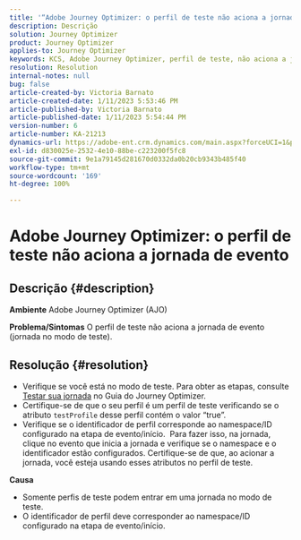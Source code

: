```yaml
---
title: '“Adobe Journey Optimizer: o perfil de teste não aciona a jornada de evento”'
description: Descrição
solution: Journey Optimizer
product: Journey Optimizer
applies-to: Journey Optimizer
keywords: KCS, Adobe Journey Optimizer, perfil de teste, não aciona a jornada de evento, AJO
resolution: Resolution
internal-notes: null
bug: false
article-created-by: Victoria Barnato
article-created-date: 1/11/2023 5:53:46 PM
article-published-by: Victoria Barnato
article-published-date: 1/11/2023 5:54:44 PM
version-number: 6
article-number: KA-21213
dynamics-url: https://adobe-ent.crm.dynamics.com/main.aspx?forceUCI=1&pagetype=entityrecord&etn=knowledgearticle&id=b09b7ee4-d891-ed11-aad1-6045bd006d92
exl-id: d830025e-2532-4e10-88be-c223200f5fc8
source-git-commit: 9e1a79145d281670d0332da0b20cb9343b485f40
workflow-type: tm+mt
source-wordcount: '169'
ht-degree: 100%

---
```


# Adobe Journey Optimizer: o perfil de teste não aciona a jornada de evento

## Descrição {#description}

<b>Ambiente</b>
Adobe Journey Optimizer (AJO)


<b>Problema/Sintomas</b>
O perfil de teste não aciona a jornada de evento (jornada no modo de teste).


## Resolução {#resolution}


- Verifique se você está no modo de teste. Para obter as etapas, consulte [Testar sua jornada](https://experienceleague.adobe.com/docs/journey-optimizer/using/orchestrate-journeys/create-journey/testing-the-journey.html?lang=pt-BR) no Guia do Journey Optimizer.
- Certifique-se de que o seu perfil é um perfil de teste verificando se o atributo `testProfile` desse perfil contém o valor “true”.
- Verifique se o identificador de perfil corresponde ao namespace/ID configurado na etapa de evento/início.  Para fazer isso, na jornada, clique no evento que inicia a jornada e verifique se o namespace e o identificador estão configurados. Certifique-se de que, ao acionar a jornada, você esteja usando esses atributos no perfil de teste.

<b>Causa</b>
- Somente perfis de teste podem entrar em uma jornada no modo de teste.
- O identificador de perfil deve corresponder ao namespace/ID configurado na etapa de evento/início.
